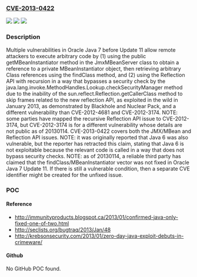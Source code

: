 ### [CVE-2013-0422](https://cve.mitre.org/cgi-bin/cvename.cgi?name=CVE-2013-0422)
![](https://img.shields.io/static/v1?label=Product&message=n%2Fa&color=blue)
![](https://img.shields.io/static/v1?label=Version&message=n%2Fa&color=blue)
![](https://img.shields.io/static/v1?label=Vulnerability&message=n%2Fa&color=brighgreen)

### Description

Multiple vulnerabilities in Oracle Java 7 before Update 11 allow remote attackers to execute arbitrary code by (1) using the public getMBeanInstantiator method in the JmxMBeanServer class to obtain a reference to a private MBeanInstantiator object, then retrieving arbitrary Class references using the findClass method, and (2) using the Reflection API with recursion in a way that bypasses a security check by the java.lang.invoke.MethodHandles.Lookup.checkSecurityManager method due to the inability of the sun.reflect.Reflection.getCallerClass method to skip frames related to the new reflection API, as exploited in the wild in January 2013, as demonstrated by Blackhole and Nuclear Pack, and a different vulnerability than CVE-2012-4681 and CVE-2012-3174. NOTE: some parties have mapped the recursive Reflection API issue to CVE-2012-3174, but CVE-2012-3174 is for a different vulnerability whose details are not public as of 20130114.  CVE-2013-0422 covers both the JMX/MBean and Reflection API issues.  NOTE: it was originally reported that Java 6 was also vulnerable, but the reporter has retracted this claim, stating that Java 6 is not exploitable because the relevant code is called in a way that does not bypass security checks.  NOTE: as of 20130114, a reliable third party has claimed that the findClass/MBeanInstantiator vector was not fixed in Oracle Java 7 Update 11.  If there is still a vulnerable condition, then a separate CVE identifier might be created for the unfixed issue.

### POC

#### Reference
- http://immunityproducts.blogspot.ca/2013/01/confirmed-java-only-fixed-one-of-two.html
- http://seclists.org/bugtraq/2013/Jan/48
- http://krebsonsecurity.com/2013/01/zero-day-java-exploit-debuts-in-crimeware/

#### Github
No GitHub POC found.

